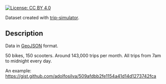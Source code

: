 [![License: CC BY 4.0](https://img.shields.io/badge/License-CC%20BY%204.0-lightgrey.svg)](https://creativecommons.org/licenses/by/4.0/)

Dataset created with [trip-simulator](https://github.com/sharedstreets/trip-simulator).

## Description

Data in [GeoJSON](https://geojson.org/) format.

50 bikes, 150 scooters. Around 143,000 trips per month. All trips from 7am to midnight every day.

An example: https://gist.github.com/adolfosilva/509afdbb2fe1154a41d14d1273742fca
